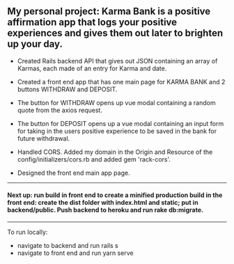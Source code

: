 
## My personal project: Karma Bank is a positive affirmation app that logs your positive experiences and gives them out later to brighten up your day. 


- Created Rails backend API that gives out JSON containing an array of Karmas, each made of an entry for Karma and date.

- Created a front end app that has one main page for KARMA BANK and 2 buttons WITHDRAW and DEPOSIT.

- The button for WITHDRAW opens up vue modal containing a random quote from the axios request.

- The button for DEPOSIT opens up a vue modal containing an input form for taking in the users positive experience to be saved in the bank for future withdrawal.

- Handled CORS. Added my domain in the Origin and Resource of the config/initializers/cors.rb and added gem 'rack-cors'.

- Designed the front end main app page.
_______


#### Next up: run build in front end to create a minified production build in the front end: create the dist folder with index.html and static; put in backend/public. Push backend to heroku and run rake db:migrate.

_______

To run locally:

- navigate to backend and run rails s
- navigate to front end and run yarn serve